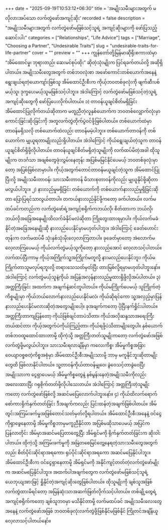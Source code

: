 +++
date = "2025-09-19T10:53:12+06:30"
title = 'အမျိုးသမီးများအတွက် မလိုလားအပ်သော လက်တွဲဖော်အကျင့်ဆိုး'
recorded = false
description = "အမျိုးသမီးများအတွက် လက်တွဲဖော်မဖြစ်သင့်သူရဲ့ အကျင့်ဆိုးများကို ဖော်ပြသည့် ဆောင်းပါး"
categories = ["Relationships", "Life Advice"]
tags = ["Marriage", "Choosing a Partner", "Undesirable Traits"]
slug = "undesirable-traits-for-life-partner"
cover = ""
preview = ""
+++
ကျွန်တော်တို့မြန်မာဆိုရိုးစကားထဲမှာ “အိမ်ထောင်မှု၊ ဘုရားတည်၊ ဆေးမင်စုပ်ထိုး” ဆိုတဲ့သုံးမျိုးက ပြင်ရခက်တယ်လို့ အဆိုရှိပါတယ်။ အမျိုးသမီးတွေအတွက် တစ်ဘဝလုံးစာ အဖော်ကောင်းတစ်ယောက်အနေနဲ့ ရွေးချယ်ရတဲ့ယောကျာ်းဖြစ်သူ အိမ်ထောင်ဦးစီးက ကိုယ့်ဘဝတစ်ခုလုံးကို ဖျက်ဆီးပစ်မယ့်သူ၊ ဒုက္ခပေးမယ့်သူမဖြစ်သင့်ပါဘူး။ အဲဒါကြောင့် လက်တွဲဖော်မဖြစ်သင့်တဲ့သူရဲ့ အကျင့်ဆိုးတွေကို ဖော်ပြပေးလိုက်ပါတယ်။
၁) တာဝန်ယူချင်စိတ်မရှိခြင်း
အိမ်ထောင်ပြုလိုက်တယ်ဆိုတာက မတူညီတဲ့လူနှစ်ယောက်က ဘဝတစ်လျှောက်လုံးမှာ ကောင်းခြင်းဆိုးခြင်းကို အတူလက်တွဲတိုက်ပွဲဝင်ဖို့ဖြစ်ပါတယ်။ တစ်ယောက်ထဲမှာ တာဝန်မရှိသလို တစ်ယောက်ထဲလည်း တာဝန်မမဲ့ပါဘူး။ တစ်ယောက်တာဝန်ကို တစ်ယောက်က မျှယူရတာမျိုးလည်းရှိပါတယ်။ အဲဒါကြောင့် ကိုယ်ရွေးချယ်တဲ့သူက တာဝန်ယူချင်စိတ်ရှိဖို့လိုပါတယ်။ တာဝန်ယူချင်စိတ်မရှိတဲ့သူမျိုးကို လက်ထပ်မိတဲ့အခါ ထိုသူမျိုးက တဒင်္ဂသာ အချစ်တွေဖုံးလွှမ်းနေတုန်း အပြစ်မမြင်နိုင်ပေမယ့် ဘဝတစ်ခုလုံးမှာတော့ အပြစ်ဖြစ်လာမှာပါ။ ကိုယ့်အတွက်တောင်တာဝန်မယူချင်တဲ့သူက အိမ်ထောင်ပြုပြီးလို့ အမျိုးသမီးတာဝန်၊ သားသမီးတာဝန် မိသားစုတာဝန်ကိုလည်း မျှယူနိုင်ဖို့ဆိုတာ မလွယ်ပါဘူး။
၂) နားလည်မှုမရှိခြင်း
တစ်ယောက်ကို တစ်ယောက်နားလည်မှုရှိခြင်းဆိုတာ ပြောပြရင်သာလွယ်တာပါ။ တကယ်နားလည်နိုင်ဖို့ကတော့ ခက်ပါတယ်။ လက်မထပ်ခင်ကတည်းက လက်တွဲဖော်ရဲ့အကျင့်စရိုက်ကဘယ်လို၊ စိတ်ထားက ဘယ်လို၊ ဘယ်လိုအခြေအနေမျိုးထိလက်ခံနိုင်မလဲဆိုတာ ကြိုတွေးထားရမှာပါ။ ကိုယ်လက်မခံနိုင်တဲ့အခြေအနေမျိုးဆို နားလည်ပေးနိုင်မှာမဟုတ်ပါဘူး။ အဲဒါကြောင့် ခေတ်ဟောင်းတုန်းက လက်မထပ်မီ သုံးနှစ်သုံးမိုးလေ့လာကြတာပါ။ ခုခေတ်မှာတော့ အဲလောက်မလေ့လာကြပေမယ့် ကိုယ်လက်တွဲမယ့်သူကိုတော့ နားလည်အောင် လေ့လာသင့်ပါတယ်။ လက်ထပ်ပြီးကာမှ ကိုယ့်အကြိုက်သူ့အကြိုက်မတူလို့ နားမလည်ပေးနိုင်ဘူး၊ ကိုယ်မကြိုက်တာသူမလုပ်ရဘူးလို့ တရားသေသတ်မှတ်ပြီး တားမြစ်လို့ရမှာမဟုတ်ပါဘူးနော်။ အဲဒါကြောင့် လက်တွဲမယ့်သူနဲ့ကိုယ် အပြန်အလှန်နားလည်မှုထားရှိဖို့လိုအပ်ပါတယ်။
၃) အတ္တကြီးခြင်း
အထက်က အချက်နဲ့ဆင်တူပါတယ်။ ကိုယ်မကြိုက်ပေမယ့် သူကြိုက်တဲ့ကိစ္စမျိုးမှာ ကိုယ်ဘယ်လောက်နားလည်ပေးနိုင်မလဲ၊ ကိုယ်ဆိုရင်ကော သူ့အလှည့်မှာပြန်နားလည်ပေးနိုင်မလားဆိုတဲ့အတွေးမျိုးပေါ့။ ခုအချက်ကတော့ ပိုပြီးနက်ရှိုင်းပါတယ်။ အတ္တကြီးတာကျပြန်တော့ ကိုယ်ဖြစ်ချင်တာပဲသိတာ၊ ကိုယ်အလိုဆန္ဒသာအရေးကြီးတယ်ထင်တာ၊ ကိုယ့်အတွက်ပဲကိုယ်ကြည့်တာ၊ ကိုယ်ရဖို့ပဲသိတာမျိုးတွေပါ။ နှစ်ယောက်တစ်ဘဝထူထောင်ထားတာမို့ ထိုကဲ့သို့ အတ္တကြီးတတ်သူမျိုးကတော့ လက်တွဲဖော်အဖြစ် လက်တွဲဖို့မလွယ်ပါဘူး။ သားသမီးရလာချိန်မှာ ကလေးကိစ္စ၊ အိမ်မှုကိစ္စအခြားဝေယျာဝစ္စစတဲ့ကိစ္စအစုံမှာ အိမ်ထောင်ဦးစီးအမျိုးသားမို့ ဘာမှ မကူနိုင်ဘူးဆိုတာမျိုးတွေထိ ဖြစ်လာနိုင်ပါတယ်။ သူ့တာဝန်ကိုယ်တာဝန်မျှဝေ၊ ခွဲဝေသင့်တာခွဲဝေပြီး အမျိုးသားက ငွေရှာပေမယ့် အိမ်မှုကိစ္စတွေနဲ့ နစ်မွန်းနေတဲ့အမျိုးသမီးကိုလည်း အလေးထားပြီး ဂရုစိုက်တတ်ဖို့လိုပါသေးတယ်။ အဲဒါကြောင့် အတ္တကြီးတဲ့သူမျိုးကတော့ လက်တွဲဖော်ဖြစ်လို့ အဆင်မပြေလောက်ပါဘူးနော်။
၄) ကိုယ်ထိလက်ရောက်စော်ကားရိုက်နှက်တတ်ခြင်း
ဒီအချက်ကလည်း ပြင်းထန်တဲ့အချက်ဖြစ်ပါတယ်။ အိမ်တွင်းအကြမ်းဖက်မှုအဖြစ်တောင်သတ်မှတ်လို့ရပါတယ်။ အိမ်ထောင်ဦးစီးအနေနဲ့ ဝင်ငွေကိုရှာဖွေနေတာမို့ အိမ်မှုကိစ္စဘာမှမကူညီနိုင်တာ အပြစ်မဆိုသာပေမယ့် အပြင်က ပြန်လာတိုင်း အိမ်မှာအဆင်မပြေတာတွေ့ပြီး အိမ်ရှင်မကို ရိုက်နှက်တတ်ခြင်းက ဆိုးဝါးပါတယ်။ ထိုကဲ့သို့ အကြမ်းဖက်မှုကို အမြဲတစေမြင်တွေ့နေရတဲ့သားသမီးတွေအတွက်လည်း စိတ်ပိုင်းဆိုင်ရာအရကော၊ ရုပ်ပိုင်းဆိုင်ရာအရကော အဆင်မပြေနိုင်ပါဘူး။ အိမ်ထောင်ဦးစီးက ဝင်ငွေရှာနေတာမို့ အိမ်ရှင်မကို အနိုင်ကျင့်တတ်တဲ့လက်တွဲဖော်မျိုးက အဆင်မပြေနိုင်ပါဘူး။
အထက်ပါအချက်တွေက လက်တွဲဖော်မဖြစ်သင့်သူရဲ့ ယေဘုယျအားဖြင့် ရှိုနိုင်တဲ့အကျင့်ဆိုးတွေဖြစ်ပါတယ်။ ထိုသူမျိုးကို ချစ်သူအဖြစ်လက်တွဲထားမိရင်တော့ အမြန်ဆုံးသာအဆက်ဖြတ်လိုက်သင့်ပါတယ်။ တစ်ချို့တွေရဲ့အကျင့်စရိုက်ကတော့ ချစ်သူဘဝမှာ မသိနိုင်တာမို့ လက်မထပ်ခင် အမျိုးသမီးလေးတွေအနေနဲ့ လက်တွဲဖော်အဖြစ် ဘဝတစ်ခုလုံးလက်တွဲဖို့ဖြစ်နိုင်မဖြစ်နိုင် ကြိုတင်အချိန်ယူလေ့လာသင့်ပါတယ်နော်။